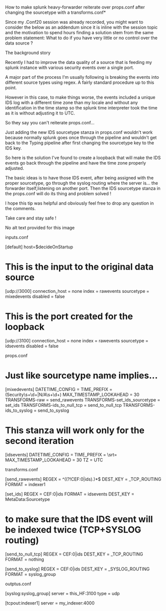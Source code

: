 How to make splunk heavy-forwarder reiterate over props.conf after changing the sourcetype with a transforms.conf*

Since my .Conf20 session was already recorded, you might want to consider the below as an addendum since it is inline with the session topic and the motivation to spend hours finding a solution stem from the same problem statement: What to do if you have very little or no control over the data source ?

The background story

Recently I had to improve the data quality of a source that is feeding my splunk instance with various security events over a single port.

A major part of the process I'm usually following is breaking the events into different source types using regex. A fairly standard procedure up to this point.

However in this case, to make things worse, the events included a unique IDS log with a different time zone than my locale and without any identification in the time stamp so the splunk time interpreter took the time as it is without adjusting it to UTC.

So they say you can't reiterate props.conf...

Just adding the new IDS sourcetype stanza in props.conf wouldn't work because normally splunk goes once through the pipeline and wouldn't get back to the Typing pipeline after first changing the sourcetype key to the IDS key.

So here is the solution I've found to create a loopback that will make the IDS events go back through the pipeline and have the time zone properly adjusted.

The basic ideas is to have those IDS event, after being assigned with the proper sourcetype, go through the syslog routing where the server is... the forwarder itself,listening on another port. Then the IDS sourcetype stanza in the props.conf will do its thing and problem solved !

I hope this tip was helpful and obviously feel free to drop any question in the comments.

Take care and stay safe !

No alt text provided for this image


inputs.conf

[default]
host=$decideOnStartup


# This is the input to the original data source
[udp://3000]
connection_host = none
index = rawevents
sourcetype = mixedevents
disabled = false

# This is the port created for the loopback
[udp://3100]
connection_host = none
index = rawevents
sourcetype = idsevents
disabled = false



props.conf

# Just like sourcetype name implies...
[mixedevents]
DATETIME_CONFIG = 
TIME_PREFIX = (Security\s+\d+|N\/A\s+\d+)
MAX_TIMESTAMP_LOOKAHEAD = 30
TRANSFORMS-raw = send_rawevents
TRANSFORMS-set_ids_sourcetype = set_ids
TRANSFORMS-ids_to_null_tcp = send_to_null_tcp
TRANSFORMS-ids_to_syslog = send_to_syslog

# This stanza will work only for the second iteration
[idsevents]
DATETIME_CONFIG = 
TIME_PREFIX = \srt\=
MAX_TIMESTAMP_LOOKAHEAD = 30
TZ = UTC

transforms.conf

[send_rawevents]
REGEX = ^((?!CEF\:0\|ids).)*$
DEST_KEY = _TCP_ROUTING
FORMAT = indexer1


[set_ids]
REGEX = CEF\:0\|ids
FORMAT = idsevents
DEST_KEY = MetaData:Sourcetype

# to make sure that the IDS event will be indexed twice (TCP+SYSLOG routing)
[send_to_null_tcp]
REGEX = CEF\:0\|ids
DEST_KEY = _TCP_ROUTING
FORMAT = nothing


[send_to_syslog]
REGEX = CEF\:0\|ids
DEST_KEY = _SYSLOG_ROUTING
FORMAT = syslog_group

outptus.conf

[syslog:syslog_group]
server = this_HF:3100
type = udp


[tcpout:indexer1]
server = my_indexer:4000



